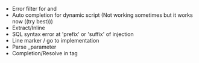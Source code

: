 * Error filter for <sql/> and <choose/>
* Auto completion for dynamic script (Not working sometimes but it works now ((try best)))
* Extract/Inline <sq/>
* SQL syntax error at 'prefix' or 'suffix' of injection
* Line marker / go to implementation
* Parse _parameter
* Completion/Resolve in <sq/> tag